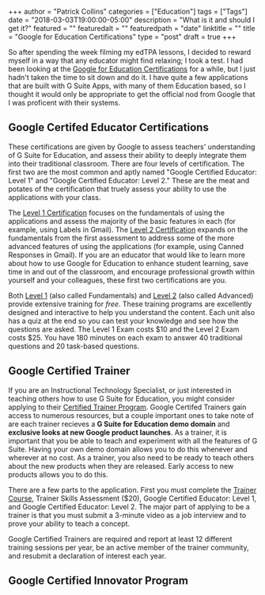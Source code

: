 +++
author = "Patrick Collins"
categories = ["Education"]
tags = ["Tags"]
date = "2018-03-03T19:00:00-05:00"
description = "What is it and should I get it?"
featured = ""
featuredalt = ""
featuredpath = "date"
linktitle = ""
title = "Google for Education Certifications"
type = "post"
draft = true
+++

So after spending the week filming my edTPA lessons, I decided to reward myself
in a way that any educator might find relaxing; I took a test. I had been looking
at the [Google for Education Certifications](https://edutrainingcenter.withgoogle.com/certification)
for a while, but I just hadn't taken the time to sit down and do it. I have quite
a few applications that are built with G Suite Apps, with many of them Education
based, so I thought it would only be appropriate to get the official nod from
Google that I was proficent with their systems.

## Google Certifed Educator Certifications

These certifications are given by Google to assess teachers' understanding of
G Suite for Education, and assess their ability to deeply integrate them into
their traditional classroom. There are four levels of certification. The first
two are the most common and aptly named "Google Certified Educator: Level 1" and
"Google Certified Educator: Level 2." These are the meat and potates of the
certification that truely assess your ability to use the applications with your class.

The [Level 1 Certification](https://edutrainingcenter.withgoogle.com/certification_level1)
focuses on the fundamentals of using the applications and assess the majority of
the basic features in each (for example, using Labels in Gmail). The [Level 2 Certification](https://edutrainingcenter.withgoogle.com/certification_level2)
expands on the fundamentals from the first assessment to address some of the more
advanced features of using the applications (for example, using Canned Responses
in Gmail). If you are an educator that would like to learn more about how to use
Google for Education to enhance student learning, save time in and out of the
classroom, and encourage professional growth within yourself and your colleagues,
these first two certifications are you.

Both [Level 1](https://edutrainingcenter.withgoogle.com/fundamentals/course) (also
called Fundamentals) and [Level 2](https://edutrainingcenter.withgoogle.com/advanced_training/course)
(also called Advanced) provide extensive training for *free*. These training
programs are excellently designed and interactive to help you understand the
content. Each unit also has a quiz at the end so you can test your knowledge and
see how the questions are asked. The Level 1 Exam costs $10 and the Level 2 Exam
costs $25. You have 180 minutes on each exam to answer 40 traditional questions
and 20 task-based questions.

## Google Certified Trainer

If you are an Instructional Technology Specialist, or just interested in teaching
others how to use G Suite for Education, you might consider applying to their
[Certified Trainer Program](https://edutrainingcenter.withgoogle.com/certification_trainer).
Google Certifed Trainers gain access to numerous resources, but a couple important
ones to take note of are each trainer recieves a **G Suite for Education demo
domain** and **exclusive looks at new Google product launches**. As a trainer, it
is important that you be able to teach and experiment with all the features of G
Suite. Having your own demo domain allows you to do this whenever and wherever at
no cost. As a trainer, you also need to be ready to teach others about the new
products when they are released. Early access to new products allows you to do this.

There are a few parts to the application. First you must complete the [Trainer Course](https://edutrainingcenter.withgoogle.com/trainer_course/course),
Trainer Skills Assessment ($20), Google Certified Educator: Level 1, and Google
Certified Educator: Level 2. The major part of applying to be a trainer is that
you must submit a 3-minute video as a job interview and to prove your ability to
teach a concept.

Google Certified Trainers are required and report at least 12 different training
sessions per year, be an active member of the trainer community, and resubmit a
declaration of interest each year.

## Google Certified Innovator Program
